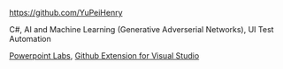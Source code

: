 
<!-- Give link to your github home page -->
<span id="github">https://github.com/YuPeiHenry</span>

<!-- Give up to 3 expertise areas that you claim credit for -->
<span id="areas">C#, AI and Machine Learning (Generative Adverserial Networks), UI Test Automation</span>

<!-- Give your internal and external projects related to the module -->
<span id="projects">[Powerpoint Labs](https://github.com/PowerPointLabs/PowerPointLabs), [Github Extension for Visual Studio](https://github.com/github/VisualStudio)</span>
